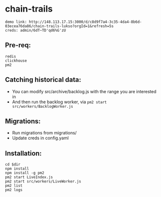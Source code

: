 # chain-trails
```
demo link: http://148.113.17.15:3000/d/c8d9f7a4-3c35-4da4-8b6d-03ecea76da86/chain-trails-lukso?orgId=1&refresh=5s
creds: admin/6dT~TD'qd6%G'zU
```
## Pre-req:
```
redis
clickhouse
pm2
```
## Catching historical data:
* You can modify src/archive/backlog.js with the range you are interested in
* And then run the backlog worker, via ```pm2 start src/workers/BacklogWorker.js```
## Migrations:
* Run migrations from migrations/
* Update creds in config.yaml

## Installation:
```
cd $dir
npm install
npm install -g pm2
pm2 start LiveIndex.js
pm2 start src/workers/LiveWorker.js
pm2 list
pm2 logs
```
